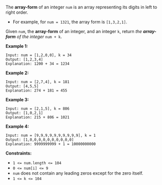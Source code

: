 The **array-form** of an integer `num` is an array representing its digits in
left to right order.

  * For example, for `num = 1321`, the array form is `[1,3,2,1]`.

Given `num`, the **array-form** of an integer, and an integer `k`, return _the
**array-form** of the integer_ `num + k`.



**Example 1:**

    
    
    Input: num = [1,2,0,0], k = 34
    Output: [1,2,3,4]
    Explanation: 1200 + 34 = 1234
    

**Example 2:**

    
    
    Input: num = [2,7,4], k = 181
    Output: [4,5,5]
    Explanation: 274 + 181 = 455
    

**Example 3:**

    
    
    Input: num = [2,1,5], k = 806
    Output: [1,0,2,1]
    Explanation: 215 + 806 = 1021
    

**Example 4:**

    
    
    Input: num = [9,9,9,9,9,9,9,9,9,9], k = 1
    Output: [1,0,0,0,0,0,0,0,0,0,0]
    Explanation: 9999999999 + 1 = 10000000000
    



**Constraints:**

  * `1 <= num.length <= 104`
  * `0 <= num[i] <= 9`
  * `num` does not contain any leading zeros except for the zero itself.
  * `1 <= k <= 104`

